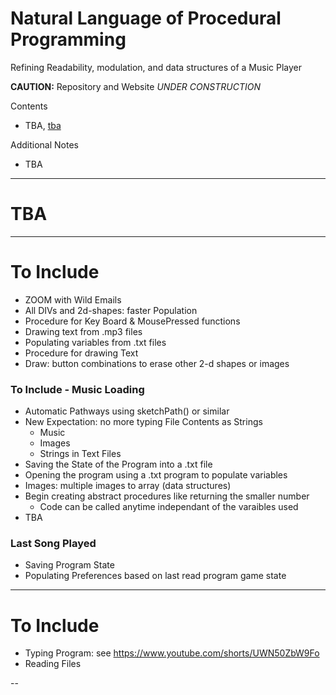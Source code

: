 # Natural Language of Procedural Programming
Refining Readability, modulation, and data structures of a Music Player

**CAUTION:** Repository and Website *UNDER CONSTRUCTION*

Contents
- TBA, <a href="">tba</a>

Additional Notes
- TBA

---

# TBA

---

# To Include
- ZOOM with Wild Emails
- All DIVs and 2d-shapes: faster Population
- Procedure for Key Board & MousePressed functions
- Drawing text from .mp3 files
- Populating variables from .txt files
- Procedure for drawing Text
- Draw: button combinations to erase other 2-d shapes or images

### To Include - Music Loading
- Automatic Pathways using sketchPath() or similar
- New Expectation: no more typing File Contents as Strings
  - Music
  - Images
  - Strings in Text Files
- Saving the State of the Program into a .txt file
- Opening the program using a .txt program to populate variables
- Images: multiple images to array (data structures)
- Begin creating abstract procedures like returning the smaller number
  - Code can be called anytime independant of the varaibles used
- TBA

### Last Song Played
- Saving Program State
- Populating Preferences based on last read program game state

---

# To Include
- Typing Program: see https://www.youtube.com/shorts/UWN50ZbW9Fo
- Reading Files 

--